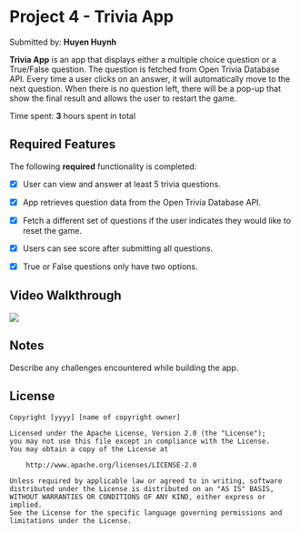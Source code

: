 # Project 4 - Trivia App

Submitted by: **Huyen Huynh**

**Trivia App** is an app that displays either a multiple choice question or a True/False question. The question is fetched from  Open Trivia Database API. Every time a user clicks on an answer, it will automatically move to the next question. When there is no question left, there will be a pop-up that show the final result and allows the user to restart the game.

Time spent: **3** hours spent in total

## Required Features

The following **required** functionality is completed:

- [x] User can view and answer at least 5 trivia questions.
- [x] App retrieves question data from the Open Trivia Database API.
- [x] Fetch a different set of questions if the user indicates they would like to reset the game.
- [x] Users can see score after submitting all questions.
- [x] True or False questions only have two options.


## Video Walkthrough

<div>
    <a href="https://www.loom.com/share/9b3b68b9f4d8467f9e7a4415affc0541">
    </a>
    <a href="https://www.loom.com/share/9b3b68b9f4d8467f9e7a4415affc0541">
      <img style="max-width:300px;" src="https://cdn.loom.com/sessions/thumbnails/9b3b68b9f4d8467f9e7a4415affc0541-b39f7edc98f104fd-full-play.gif">
    </a>
  </div>

## Notes

Describe any challenges encountered while building the app.

## License

    Copyright [yyyy] [name of copyright owner]

    Licensed under the Apache License, Version 2.0 (the "License");
    you may not use this file except in compliance with the License.
    You may obtain a copy of the License at

        http://www.apache.org/licenses/LICENSE-2.0

    Unless required by applicable law or agreed to in writing, software
    distributed under the License is distributed on an "AS IS" BASIS,
    WITHOUT WARRANTIES OR CONDITIONS OF ANY KIND, either express or implied.
    See the License for the specific language governing permissions and
    limitations under the License.
